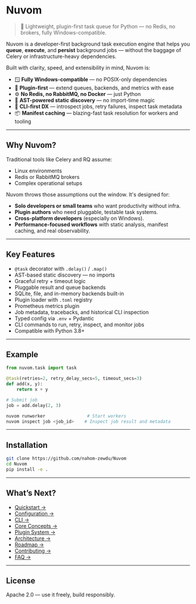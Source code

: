 # Nuvom

> 🧠 Lightweight, plugin-first task queue for Python — no Redis, no brokers, fully Windows-compatible.

Nuvom is a developer-first background task execution engine that helps you **queue**, **execute**, and **persist** background jobs — without the baggage of Celery or infrastructure-heavy dependencies.

Built with clarity, speed, and extensibility in mind, Nuvom is:

- 🪟 **Fully Windows-compatible** — no POSIX-only dependencies
- 🔌 **Plugin-first** — extend queues, backends, and metrics with ease
- ⚙️ **No Redis, no RabbitMQ, no Docker** — just Python
- 🧠 **AST-powered static discovery** — no import-time magic
- 🚀 **CLI-first DX** — introspect jobs, retry failures, inspect task metadata
- 📦 **Manifest caching** — blazing-fast task resolution for workers and tooling

---

## Why Nuvom?

Traditional tools like Celery and RQ assume:

- Linux environments
- Redis or RabbitMQ brokers
- Complex operational setups

Nuvom throws those assumptions out the window. It's designed for:

- **Solo developers or small teams** who want productivity without infra.
- **Plugin authors** who need pluggable, testable task systems.
- **Cross-platform developers** (especially on Windows).
- **Performance-focused workflows** with static analysis, manifest caching, and real observability.

---

## Key Features

- `@task` decorator with `.delay()` / `.map()`  
- AST-based static discovery — no imports  
- Graceful retry + timeout logic  
- Pluggable result and queue backends  
- SQLite, file, and in-memory backends built-in  
- Plugin loader with `.toml` registry  
- Prometheus metrics plugin  
- Job metadata, tracebacks, and historical CLI inspection  
- Typed config via `.env` + Pydantic  
- CLI commands to run, retry, inspect, and monitor jobs  
- Compatible with Python 3.8+

---

## Example

```python
from nuvom.task import task

@task(retries=2, retry_delay_secs=5, timeout_secs=3)
def add(x, y):
    return x + y

# Submit job
job = add.delay(2, 3)
````

```bash
nuvom runworker                # Start workers
nuvom inspect job <job_id>    # Inspect job result and metadata
```

---

## Installation

```bash
git clone https://github.com/nahom-zewdu/Nuvom
cd Nuvom
pip install -e .
```

---

## What’s Next?

- [Quickstart →](quickstart.md)
- [Configuration →](configuration.md)
- [CLI →](cli.md)
- [Core Concepts →](concepts.md)
- [Plugin System →](plugins.md)
- [Architecture →](architecture.md)
- [Roadmap →](roadmap.md)
- [Contributing →](contributing.md)
- [FAQ →](faq.md)

---

## License

Apache 2.0 — use it freely, build responsibly.
